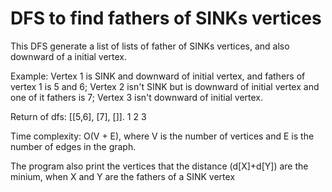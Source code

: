 # DFS to find fathers of SINKs vertices

This DFS generate a list of lists of father of SINKs vertices, and also downward of a initial vertex.

Example:
  Vertex 1 is SINK and downward of initial vertex, and fathers of vertex 1 is 5 and 6;
  Vertex 2 isn't SINK but is downward of initial vertex and one of it fathers is 7;
  Vertex 3 isn't downward of initial vertex.
  
  Return of dfs: [[5,6], [7], []].
                    1     2    3

Time complexity: O(V + E), where V is the number of vertices and E is the number of edges in the graph.

The program also print the vertices that the distance (d[X]+d[Y]) are the minium, when X and Y are the fathers of a SINK vertex
